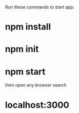 Run these commands to start app:
# npm install 

# npm init

# npm start

then open any browser search 
# localhost:3000
